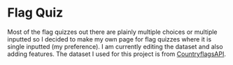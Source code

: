 # Flag Quiz
Most of the flag quizzes out there are plainly multiple choices or multiple inputted so I decided to make my own page for flag quizzes where it is single inputted (my preference). I am currently editing the dataset and also adding features. 
The dataset I used for this project is from [CountryflagsAPI](https://countryflagsapi.netlify.app).
